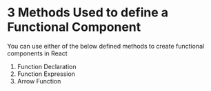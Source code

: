 # 3 Methods Used to define a Functional Component

You can use either of the below defined methods to create functional components in React

1. Function Declaration
2. Function Expression
3. Arrow Function